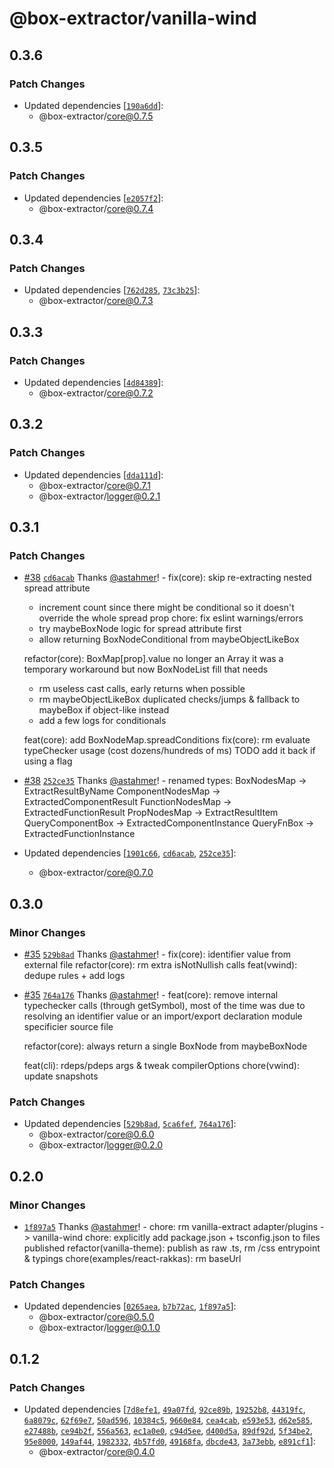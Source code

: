# @box-extractor/vanilla-wind

## 0.3.6

### Patch Changes

-   Updated dependencies [[`190a6dd`](https://github.com/astahmer/box-extractor/commit/190a6dd5ea0703cb98408e19528fc51f7b73c3c9)]:
    -   @box-extractor/core@0.7.5

## 0.3.5

### Patch Changes

-   Updated dependencies [[`e2057f2`](https://github.com/astahmer/box-extractor/commit/e2057f2b56c8d33cf444bd899d15108ea17f8057)]:
    -   @box-extractor/core@0.7.4

## 0.3.4

### Patch Changes

-   Updated dependencies [[`762d285`](https://github.com/astahmer/box-extractor/commit/762d285e6aa98d32a4a788b739682b475949ccd2), [`73c3b25`](https://github.com/astahmer/box-extractor/commit/73c3b2551dd322a000a2e5ef50d151bc4787768f)]:
    -   @box-extractor/core@0.7.3

## 0.3.3

### Patch Changes

-   Updated dependencies [[`4d84389`](https://github.com/astahmer/box-extractor/commit/4d843896f2a20de66f4bec5b7d3f4828c6337f9b)]:
    -   @box-extractor/core@0.7.2

## 0.3.2

### Patch Changes

-   Updated dependencies [[`dda111d`](https://github.com/astahmer/box-extractor/commit/dda111d96997241f7c3b2331759123883baa61c5)]:
    -   @box-extractor/core@0.7.1
    -   @box-extractor/logger@0.2.1

## 0.3.1

### Patch Changes

-   [#38](https://github.com/astahmer/box-extractor/pull/38) [`cd6acab`](https://github.com/astahmer/box-extractor/commit/cd6acabe0d3ed5a2f352c436924cec5b6cb4a4f7) Thanks [@astahmer](https://github.com/astahmer)! - fix(core): skip re-extracting nested spread attribute

    -   increment count since there might be conditional so it doesn't override the whole spread prop
        chore: fix eslint warnings/errors
    -   try maybeBoxNode logic for spread attribute first
    -   allow returning BoxNodeConditional from maybeObjectLikeBox

    refactor(core): BoxMap[prop].value no longer an Array
    it was a temporary workaround but now BoxNodeList fill that needs

    -   rm useless cast calls, early returns when possible
    -   rm maybeObjectLikeBox duplicated checks/jumps & fallback to maybeBox if object-like instead
    -   add a few logs for conditionals

    feat(core): add BoxNodeMap.spreadConditions
    fix(core): rm evaluate typeChecker usage (cost dozens/hundreds of ms) TODO add it back if using a flag

-   [#38](https://github.com/astahmer/box-extractor/pull/38) [`252ce35`](https://github.com/astahmer/box-extractor/commit/252ce35e2797c55cf80a4531edddcdf2737d71ad) Thanks [@astahmer](https://github.com/astahmer)! - renamed types:
    BoxNodesMap -> ExtractResultByName
    ComponentNodesMap -> ExtractedComponentResult
    FunctionNodesMap -> ExtractedFunctionResult
    PropNodesMap -> ExtractResultItem
    QueryComponentBox -> ExtractedComponentInstance
    QueryFnBox -> ExtractedFunctionInstance
-   Updated dependencies [[`1901c66`](https://github.com/astahmer/box-extractor/commit/1901c66526bfda479de085e9088e8fa582796bd5), [`cd6acab`](https://github.com/astahmer/box-extractor/commit/cd6acabe0d3ed5a2f352c436924cec5b6cb4a4f7), [`252ce35`](https://github.com/astahmer/box-extractor/commit/252ce35e2797c55cf80a4531edddcdf2737d71ad)]:
    -   @box-extractor/core@0.7.0

## 0.3.0

### Minor Changes

-   [#35](https://github.com/astahmer/box-extractor/pull/35) [`529b8ad`](https://github.com/astahmer/box-extractor/commit/529b8adad1272da480b97cbb45319f3b6dec7960) Thanks [@astahmer](https://github.com/astahmer)! - fix(core): identifier value from external file
    refactor(core): rm extra isNotNullish calls
    feat(vwind): dedupe rules + add logs

-   [#35](https://github.com/astahmer/box-extractor/pull/35) [`764a176`](https://github.com/astahmer/box-extractor/commit/764a176538eab6bab02948884e40c8b14a8dfeef) Thanks [@astahmer](https://github.com/astahmer)! - feat(core): remove internal typechecker calls (through getSymbol), most of the time was due to resolving an identifier value or an import/export declaration module specificier source file

    refactor(core): always return a single BoxNode from maybeBoxNode

    feat(cli): rdeps/pdeps args & tweak compilerOptions
    chore(vwind): update snapshots

### Patch Changes

-   Updated dependencies [[`529b8ad`](https://github.com/astahmer/box-extractor/commit/529b8adad1272da480b97cbb45319f3b6dec7960), [`5ca6fef`](https://github.com/astahmer/box-extractor/commit/5ca6fef23e0c588198aaee88a72640cdaa012c3c), [`764a176`](https://github.com/astahmer/box-extractor/commit/764a176538eab6bab02948884e40c8b14a8dfeef)]:
    -   @box-extractor/core@0.6.0
    -   @box-extractor/logger@0.2.0

## 0.2.0

### Minor Changes

-   [`1f897a5`](https://github.com/astahmer/box-extractor/commit/1f897a5463ade29e8680fecaff4c0eee2823a739) Thanks [@astahmer](https://github.com/astahmer)! - chore: rm vanilla-extract adapter/plugins -> vanilla-wind
    chore: explicitly add package.json + tsconfig.json to files published
    refactor(vanilla-theme): publish as raw .ts, rm /css entrypoint & typings
    chore(examples/react-rakkas): rm baseUrl

### Patch Changes

-   Updated dependencies [[`0265aea`](https://github.com/astahmer/box-extractor/commit/0265aeabc590aed8837107739d9fdb9b51d40e34), [`b7b72ac`](https://github.com/astahmer/box-extractor/commit/b7b72ac0ba5bdad5fb920e87e036d2571f6894f0), [`1f897a5`](https://github.com/astahmer/box-extractor/commit/1f897a5463ade29e8680fecaff4c0eee2823a739)]:
    -   @box-extractor/core@0.5.0
    -   @box-extractor/logger@0.1.0

## 0.1.2

### Patch Changes

-   Updated dependencies [[`7d8efe1`](https://github.com/astahmer/box-extractor/commit/7d8efe12db1e24a8ae8e3a88486f8a69850a6c68), [`49a07fd`](https://github.com/astahmer/box-extractor/commit/49a07fd7351d969ac0d7612e71de1754ddcb3a46), [`92ce89b`](https://github.com/astahmer/box-extractor/commit/92ce89bc4b000917725ac57a5b33c85ce866be1f), [`19252b8`](https://github.com/astahmer/box-extractor/commit/19252b8203bd125c105a5f774639f5f9c9e55b41), [`44319fc`](https://github.com/astahmer/box-extractor/commit/44319fc40010aeb4923a3baa5f4c3c0289857564), [`6a8079c`](https://github.com/astahmer/box-extractor/commit/6a8079c87b5b0c39dca50a135c3067bdd74c8427), [`62f69e7`](https://github.com/astahmer/box-extractor/commit/62f69e762dd754b50aea24ede959de123e3565af), [`50ad596`](https://github.com/astahmer/box-extractor/commit/50ad5966c73a97bfb74f4e7075a25d4140de1fff), [`10384c5`](https://github.com/astahmer/box-extractor/commit/10384c5d9178f69890f22763698053f243694ff8), [`9660e84`](https://github.com/astahmer/box-extractor/commit/9660e8448365589141ac317cad59c4fc9071d516), [`cea4cab`](https://github.com/astahmer/box-extractor/commit/cea4cabdd074e40b7fc50a0b3f0a46ad0e33d119), [`e593e53`](https://github.com/astahmer/box-extractor/commit/e593e531787c7c4f05f16cb1759635087bee379d), [`d62e585`](https://github.com/astahmer/box-extractor/commit/d62e58523db5c0cc9453bb988d9751926fa3415e), [`e27488b`](https://github.com/astahmer/box-extractor/commit/e27488b71f16da110022ff7456011cb21a94150d), [`ce94b2f`](https://github.com/astahmer/box-extractor/commit/ce94b2f6e30b152ec32836c43e6be6dac4f410ed), [`556a563`](https://github.com/astahmer/box-extractor/commit/556a563f735ec876c0db1c21f30c96123a8145f8), [`ec1a0e0`](https://github.com/astahmer/box-extractor/commit/ec1a0e04adee11ffdab8d56ed9d4ea4d041f3174), [`c94d5ee`](https://github.com/astahmer/box-extractor/commit/c94d5ee5167ced1dde23c2a2cbd8cd6edf22a49c), [`d400d5a`](https://github.com/astahmer/box-extractor/commit/d400d5a0f0c19dbad9ec636712a478781a1b4be2), [`89df92d`](https://github.com/astahmer/box-extractor/commit/89df92dd822cc61422a7d5ee96e0a78058582826), [`5f34be2`](https://github.com/astahmer/box-extractor/commit/5f34be2f412758cbba86323162614b9409ba68b2), [`95e8000`](https://github.com/astahmer/box-extractor/commit/95e800000032370f05c42b5347f05d2a961c9776), [`149af44`](https://github.com/astahmer/box-extractor/commit/149af44c09d12c54b5868afef60ae2388e4a4478), [`1982332`](https://github.com/astahmer/box-extractor/commit/19823324a97a3ac597732ec3e7ec477a9bcb8202), [`4b57fd0`](https://github.com/astahmer/box-extractor/commit/4b57fd0319d0dfd5aac84f3fc035a76de23916d9), [`49168fa`](https://github.com/astahmer/box-extractor/commit/49168fa732abfb22727c1aab45f9076e5c4bac51), [`dbcde43`](https://github.com/astahmer/box-extractor/commit/dbcde43a64b74192fc524bb29229084087445fb2), [`3a73ebb`](https://github.com/astahmer/box-extractor/commit/3a73ebbf1f50ecd147b6b70e3c25762349bb37c0), [`e891cf1`](https://github.com/astahmer/box-extractor/commit/e891cf1ee1463ba3222af72c3aec26f491fc8da6)]:
    -   @box-extractor/core@0.4.0
